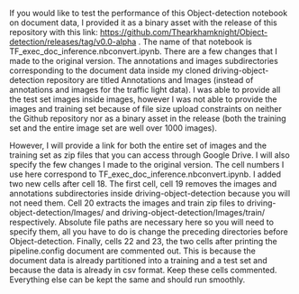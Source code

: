 If you would like to test the performance of this Object-detection notebook on document data, I provided it as a binary asset with the release of this
repository with this link: https://github.com/Thearkhamknight/Object-detection/releases/tag/v0.0-alpha . The name of that notebook is 
TF_exec_doc_inference.nbconvert.ipynb. There are a few changes that I made to the original version. The annotations and images subdirectories corresponding 
to the document data inside my cloned driving-object-detection repository are titled Annotations and Images 
(instead of annotations and images for the traffic light data). I was able to provide all the test set images inside images, 
however I was not able to provide the images and training set because of file size upload constraints on neither the Github repository nor as a binary asset in the release (both the training set and the entire image set are well over 1000 images). 

However, I will provide a link for both the entire set of images and the training set as zip files that you can access through Google Drive.
I will also specify the few changes I made to the original version. The cell numbers I use here correspond to TF_exec_doc_inference.nbconvert.ipynb.
I added two new cells after cell 18. The first cell, cell 19 removes the images and annotations subdirectories inside driving-object-detection because you will not need them. Cell 20 extracts the images and train zip files to driving-object-detection/Images/ and
driving-object-detection/Images/train/ respectively. Absolute file paths are necessary here so you will need to specify them, all you have to do is change 
the preceding directories before Object-detection. Finally, cells 22 and 23, the two cells after printing the pipeline.config document are commented out. 
This is because the document data is already partitioned into a training and a test set and because the data is already in csv format. Keep these cells 
commented. Everything else can be kept the same and should run smoothly.
